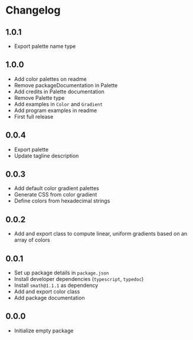 # Changelog

## 1.0.1

- Export palette name type

## 1.0.0

- Add color palettes on readme
- Remove packageDocumentation in Palette
- Add credits in Palette documentation
- Remove Palette type
- Add examples in `Color` and `Gradient`
- Add program examples in readme
- First full release

## 0.0.4

- Export palette
- Update tagline description

## 0.0.3

- Add default color gradient palettes
- Generate CSS from color gradient
- Define colors from hexadecimal strings

## 0.0.2

- Add and export class to compute linear, uniform gradients based on an array of colors

## 0.0.1

- Set up package details in `package.json`
- Install developer dependencies (`typescript`, `typedoc`)
- Install `smath@1.1.1` as dependency
- Add and export color class
- Add package documentation

## 0.0.0

- Initialize empty package